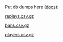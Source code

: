 Put db dumps here ([docs](http://hotsapi.net/docs)):

[replays.csv.gz](https://storage.googleapis.com/hotsapi/db/data/replays.csv.gz)

[bans.csv.gz](https://storage.googleapis.com/hotsapi/db/data/bans.csv.gz)

[players.csv.gz](https://storage.googleapis.com/hotsapi/db/data/players.csv.gz)
